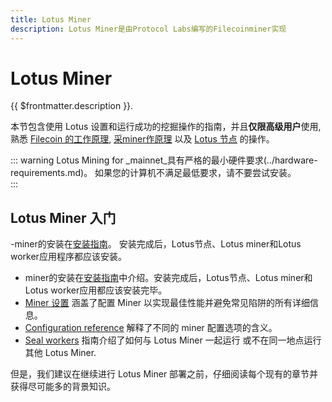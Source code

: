 ```yaml
---
title: Lotus Miner
description: Lotus Miner是由Protocol Labs编写的Filecoinminer实现
---
```


# Lotus Miner

{{ $frontmatter.description }}.

本节包含使用 Lotus 设置和运行成功的挖掘操作的指南，并且**仅限高级用户**使用, 熟悉 [Filecoin 的工作原理](../../about-filecoin/how-filecoin-works.md), [采miner作原理](../how-mining-works.md) 以及 [Lotus 节点](../../store/lotus/README.md) 的操作。

::: warning
Lotus Mining for _mainnet_具有严格的最小硬件要求(../hardware-requirements.md)。 如果您的计算机不满足最低要求，请不要尝试安装。  
:::

## Lotus Miner 入门

-miner的安装在[安装指南](../../get-started/lotus/installation.md)。 安装完成后，Lotus节点、Lotus miner和Lotus worker应用程序都应该安装。

- miner的安装在[安装指南](../../get-started/lotus/installation.md)中介绍。安装完成后，Lotus节点、Lotus miner和Lotus worker应用都应该安装完毕。
- [Miner 设置](miner-setup.md) 涵盖了配置 Miner 以实现最佳性能并避免常见陷阱的所有详细信息。
- [Configuration reference](miner-configuration.md) 解释了不同的 miner 配置选项的含义。
- [Seal workers](seal-workers.md) 指南介绍了如何与 Lotus Miner 一起运行 或不在同一地点运行其他 Lotus Miner.

但是，我们建议在继续进行 Lotus Miner 部署之前，仔细阅读每个现有的章节并获得尽可能多的背景知识。
